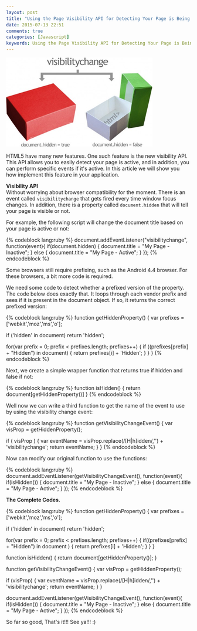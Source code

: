 ```yaml
---
layout: post
title: "Using the Page Visibility API for Detecting Your Page is Being Viewed by the End User or Not"
date: 2015-07-13 22:51
comments: true
categories: [Javascript]
keywords: Using the Page Visibility API for Detecting Your Page is Being Viewed by the End User or Not, Page Visibility API, The Page Visibility API
---
```


<p>
  <img src="/images/page_visibility_api.jpg" width="400" alt="Using the Page Visibility API for Detecting Your Page is Being Viewed by the End User or Not" />
</p>

<p>
  HTML5 have many new features. One such feature is the new visibility API. This API allows you to easily detect your page is active, and in addition, you can perform specific events if it's active. In this article we will show you how implement this feature in your application.
</p>

<p>
  <strong>Visibility API</strong><br/>
  Without worrying about browser compatibility for the moment. There is an event called <code>visibilitychange</code> that gets fired every time window focus changes. In addition, there is a property called <code>document.hidden</code> that will tell your page is visible or not.
</p>

<p>
  For example, the following script will change the document title based on your page is active or not:
</p>

{% codeblock lang:ruby %}
document.addEventListener("visibilitychange", function(event){
  if(document.hidden) {
    document.title = "My Page - Inactive";
  }
  else {
    document.title = "My Page - Active";
  }
});
{% endcodeblock %}

<p>
  Some browsers still require prefixing, such as the Android 4.4 browser. For these browsers, a bit more code is required.
</p>

<p>
  We need some code to detect whether a prefixed version of the property. The code below does exactly that. It loops through each vendor prefix and sees if it is present in the document object. If so, it returns the correct prefixed version:
</p>

{% codeblock lang:ruby %}
function getHiddenProperty() {
  var prefixes = ['webkit','moz','ms','o'];

  if ('hidden' in document) return 'hidden';

  for(var prefix = 0; prefix < prefixes.length; prefixes++) {
    if ((prefixes[prefix] + "Hidden") in document) {
      return prefixes[i] + 'Hidden';
    }
  }
}
{% endcodeblock %}

<p>
  Next, we create a simple wrapper function that returns true if hidden and false if not:
</p>

{% codeblock lang:ruby %}
function isHidden() {
  return document[getHiddenProperty()]
}
{% endcodeblock %}

<p>
  Well now we can write a third function to get the name of the event to use by using the visibility change event:
</p>

{% codeblock lang:ruby %}
function getVisibilityChangeEvent() {
  var visProp = getHiddenProperty();

  if ( visProp ) {
    var eventName = visProp.replace(/[H|h]idden/,'') + 'visibilitychange';
    return eventName;
  }
}
{% endcodeblock %}

<p>
  Now can modify our original function to use the functions:
</p>

{% codeblock lang:ruby %}
document.addEventListener(getVisibilityChangeEvent(), function(event){
  if(isHidden()) {
    document.title = "My Page - Inactive";
  }
  else {
    document.title = "My Page - Active";
  }
});
{% endcodeblock %}

<p>
  <strong>The Complete Codes.</strong>
</p>

{% codeblock lang:ruby %}
function getHiddenProperty() {
  var prefixes = ['webkit','moz','ms','o'];

  if ('hidden' in document) return 'hidden';

  for(var prefix = 0; prefix < prefixes.length; prefixes++) {
    if((prefixes[prefix] + "Hidden") in document ) {
      return prefixes[i] + 'Hidden';
    }
  }
}

function isHidden() {
  return document[getHiddenProperty()];
}

function getVisibilityChangeEvent() {
  var visProp = getHiddenProperty();

  if (visProp) {
    var eventName = visProp.replace(/[H|h]idden/,'') + 'visibilitychange';
    return eventName;
  }
}

document.addEventListener(getVisibilityChangeEvent(), function(event){
  if(isHidden()) {
    document.title = "My Page - Inactive";
  }
  else {
    document.title = "My Page - Active";
  }
});
{% endcodeblock %}

<p>
  So far so good, That's it!!! See ya!!! :)
</p>
